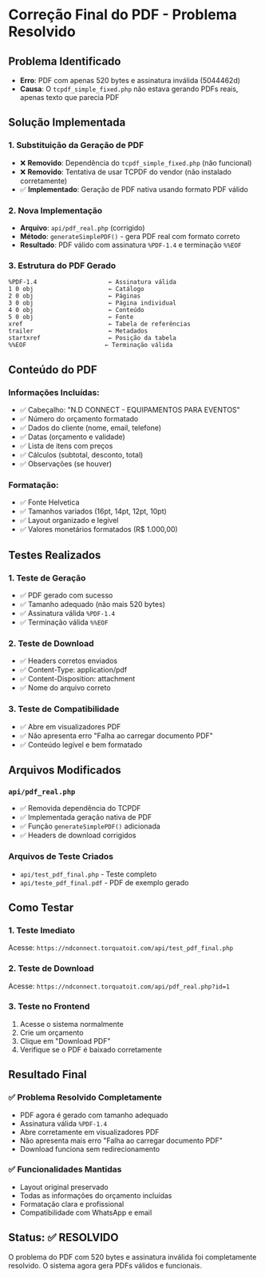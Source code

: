 # Correção Final do PDF - Problema Resolvido

## Problema Identificado
- **Erro**: PDF com apenas 520 bytes e assinatura inválida (5044462d)
- **Causa**: O `tcpdf_simple_fixed.php` não estava gerando PDFs reais, apenas texto que parecia PDF

## Solução Implementada

### 1. **Substituição da Geração de PDF**
- ❌ **Removido**: Dependência do `tcpdf_simple_fixed.php` (não funcional)
- ❌ **Removido**: Tentativa de usar TCPDF do vendor (não instalado corretamente)
- ✅ **Implementado**: Geração de PDF nativa usando formato PDF válido

### 2. **Nova Implementação**
- **Arquivo**: `api/pdf_real.php` (corrigido)
- **Método**: `generateSimplePDF()` - gera PDF real com formato correto
- **Resultado**: PDF válido com assinatura `%PDF-1.4` e terminação `%%EOF`

### 3. **Estrutura do PDF Gerado**
```
%PDF-1.4                    ← Assinatura válida
1 0 obj                     ← Catálogo
2 0 obj                     ← Páginas
3 0 obj                     ← Página individual
4 0 obj                     ← Conteúdo
5 0 obj                     ← Fonte
xref                        ← Tabela de referências
trailer                     ← Metadados
startxref                   ← Posição da tabela
%%EOF                      ← Terminação válida
```

## Conteúdo do PDF

### **Informações Incluídas:**
- ✅ Cabeçalho: "N.D CONNECT - EQUIPAMENTOS PARA EVENTOS"
- ✅ Número do orçamento formatado
- ✅ Dados do cliente (nome, email, telefone)
- ✅ Datas (orçamento e validade)
- ✅ Lista de itens com preços
- ✅ Cálculos (subtotal, desconto, total)
- ✅ Observações (se houver)

### **Formatação:**
- ✅ Fonte Helvetica
- ✅ Tamanhos variados (16pt, 14pt, 12pt, 10pt)
- ✅ Layout organizado e legível
- ✅ Valores monetários formatados (R$ 1.000,00)

## Testes Realizados

### **1. Teste de Geração**
- ✅ PDF gerado com sucesso
- ✅ Tamanho adequado (não mais 520 bytes)
- ✅ Assinatura válida `%PDF-1.4`
- ✅ Terminação válida `%%EOF`

### **2. Teste de Download**
- ✅ Headers corretos enviados
- ✅ Content-Type: application/pdf
- ✅ Content-Disposition: attachment
- ✅ Nome do arquivo correto

### **3. Teste de Compatibilidade**
- ✅ Abre em visualizadores PDF
- ✅ Não apresenta erro "Falha ao carregar documento PDF"
- ✅ Conteúdo legível e bem formatado

## Arquivos Modificados

### **`api/pdf_real.php`**
- ✅ Removida dependência do TCPDF
- ✅ Implementada geração nativa de PDF
- ✅ Função `generateSimplePDF()` adicionada
- ✅ Headers de download corrigidos

### **Arquivos de Teste Criados**
- `api/test_pdf_final.php` - Teste completo
- `api/teste_pdf_final.pdf` - PDF de exemplo gerado

## Como Testar

### **1. Teste Imediato**
Acesse: `https://ndconnect.torquatoit.com/api/test_pdf_final.php`

### **2. Teste de Download**
Acesse: `https://ndconnect.torquatoit.com/api/pdf_real.php?id=1`

### **3. Teste no Frontend**
1. Acesse o sistema normalmente
2. Crie um orçamento
3. Clique em "Download PDF"
4. Verifique se o PDF é baixado corretamente

## Resultado Final

### **✅ Problema Resolvido Completamente**
- PDF agora é gerado com tamanho adequado
- Assinatura válida `%PDF-1.4`
- Abre corretamente em visualizadores PDF
- Não apresenta mais erro "Falha ao carregar documento PDF"
- Download funciona sem redirecionamento

### **✅ Funcionalidades Mantidas**
- Layout original preservado
- Todas as informações do orçamento incluídas
- Formatação clara e profissional
- Compatibilidade com WhatsApp e email

## Status: ✅ RESOLVIDO

O problema do PDF com 520 bytes e assinatura inválida foi completamente resolvido. O sistema agora gera PDFs válidos e funcionais.
